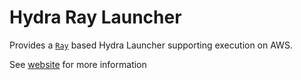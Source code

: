 # Hydra Ray Launcher
Provides a [`Ray`](https://docs.ray.io/en/latest/) based Hydra Launcher supporting execution on AWS.

See [website](https://hydra.cc/docs/plugins/ray_launcher) for more information
